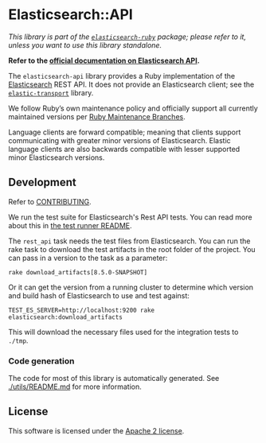 # Elasticsearch::API

*This library is part of the [`elasticsearch-ruby`](https://github.com/elasticsearch/elasticsearch-ruby/) package; please refer to it, unless you want to use this library standalone.*

**Refer to the [official documentation on Elasticsearch API](https://www.elastic.co/guide/en/elasticsearch/client/ruby-api/current/api.html).**

The `elasticsearch-api` library provides a Ruby implementation of the [Elasticsearch](http://elasticsearch.com) REST API. It does not provide an Elasticsearch client; see the [`elastic-transport`](https://github.com/elastic/elastic-transport-ruby/) library.

We follow Ruby’s own maintenance policy and officially support all currently maintained versions per [Ruby Maintenance Branches](https://www.ruby-lang.org/en/downloads/branches/).

Language clients are forward compatible; meaning that clients support communicating with greater minor versions of Elasticsearch. Elastic language clients are also backwards compatible with lesser supported minor Elasticsearch versions.


## Development

Refer to [CONTRIBUTING](https://github.com/elastic/elasticsearch-ruby/blob/main/CONTRIBUTING.md).

We run the test suite for Elasticsearch's Rest API tests. You can read more about this in [the test runner README](https://github.com/elastic/elasticsearch-ruby/tree/main/api-spec-testing#rest-api-yaml-test-runner).

The `rest_api` task needs the test files from Elasticsearch. You can run the rake task to download the test artifacts in the root folder of the project. You can pass in a version to the task as a parameter:

`rake download_artifacts[8.5.0-SNAPSHOT]`

Or it can get the version from a running cluster to determine which version and build hash of Elasticsearch to use and test against:

`TEST_ES_SERVER=http://localhost:9200 rake elasticsearch:download_artifacts`

This will download the necessary files used for the integration tests to `./tmp`.

### Code generation

The code for most of this library is automatically generated. See [./utils/README.md](utils/README.md) for more information.

## License

This software is licensed under the [Apache 2 license](./LICENSE).
